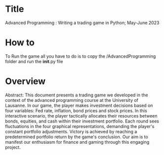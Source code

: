 # Title
Advanced Programming : Writing a trading game in Python; May-June 2023
# How to
To Run the game all you have to do is to copy the /AdvancedProgramming folder and run the __init__.py file
# Overview
Abstract:
This document presents a trading game we developed in the context of the advanced programming course at the University of Lausanne. In our game, the player makes investment decisions based on four variables: Fed rate, inflation, bond prices and stock prices. In this interactive scenario, the player tactically allocates their resources between bonds, equities, and cash within their investment portfolio. Each round sees fluctuations in the four graphical representations, demanding the player's constant portfolio adjustments. Victory is achieved by reaching a predetermined portfolio return by the game's conclusion. Our aim is to manifest our enthusiasm for finance and gaming through this engaging project.
